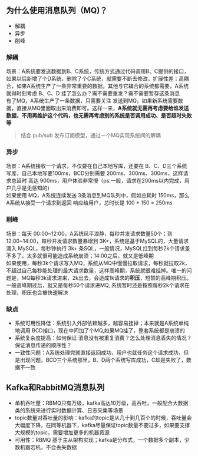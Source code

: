 ## 为什么使用消息队列（MQ)？
* 解耦
* 异步
* 削峰
### 解耦
场景：A系统要发送数据到B、C系统，传统方式通过代码调用B、C提供的接口，如果以后新增了个D系统，删除了个C系统，就需要不断去修改，扩展性差；高耦合，如果A系统生产了一条非常重要的数据，其他与它耦合的系统都需要，A系统就得时刻考虑 B、C、D 挂了怎么办？需不需要重发？需不需要暂存这条消息  
有了MQ，A系统生产了一条数据，只需要关注 发送到MQ，如果新系统需要数据，直接从MQ里面取出来消费即可。这样一来，**A系统就无需再考虑要给谁发送数据，不用再维护这个代码，也无需再考虑别的系统是否调用成功、是否超时失败等**  
> 结合 pub/sub 发布订阅模型，通过一个MQ实现系统间的解耦 

### 异步
场景：A系统接收一个请求，不仅要在自己本地写库，还要在 B、C、D三个系统写库，自己本地写要100ms，BCD分别需要 200ms、300ms、300ms，这样请求总延时 高达 900ms，用户体验非常慢（ps:一般，请求在200ms以内完成，用户几乎是无感知的)  
如果使用 MQ，A系统连续发送 3条消息到MQ队列中，假如总耗时 150ms，那么A系统从接受一个请求到返回 响应给用户，总时长是 100 + 150 = 250ms

### 削峰  
场景：每天 00:00~12:00，A系统风平浪静，每秒并发请求数量50个；到 12:00~14:00，每秒并发请求数量暴增到 3K+，系统是基于MySQL的，大量请求涌入 MySQL，每秒钟执行 3k+ 条SQL，一般情况，MySQL扛到每秒2k个请求差不多了，太多就很可能造成系统崩溃；14:00之后，就又是低峰期  
如果使用，每秒3k个请求写入MQ，系统从MQ中慢慢拉取请求，每秒就拉取2k，不超过自己每秒能处理的最大请求数量，这样高峰期，系统就很难挂掉。唯一的问题是，MQ每秒3k请求进来，2k出去，会造成1k请求的**积压**，短暂的高峰期积压。一般高峰期过后，就又是每秒50个请求进MQ, 系统暂时还是按照每秒2k个请求在处理，积压也会被快速解决  

### 缺点
* 系统可用性降低：系统引入外部依赖越多，越容易挂掉；本来就是A系统单纯地调用 BCD接口，现在中间加了个MQ,如果MQ挂了，整套系统都是崩溃的  
* 系统复杂度提高：如何保证 消息没有被重复消费？怎么处理消息丢失的情况？保证消息传递的顺序性？
* 一致性问题：A系统处理完就直接返回成功，用户也就任务这个请求成功，但是出现问题，BCD三个系统那里，B、D两个系统写库成功，C却是失败了，数据不一致  

## Kafka和RabbitMQ消息队列
* 单机吞吐量：RBMQ只有万级，kafka高达10万级，高吞吐，一般配合大数据类的系统来进行实时数据计算、日志采集等场景  
* topic数量对吞吐量的影响：kafka的topic是从几十到几百个的时候，吞吐量会大幅度下降，在同等机器下，kafka尽量保证topic数量不要过多，如果要支撑大规模的topic，需要增加更多的机器资源  
* 可用性：RBMQ 基于主从架构实现；kafka是分布式，一个数据多个副本，少数机器宕机，不会丢失数据
